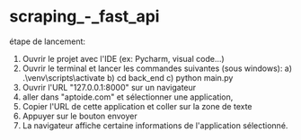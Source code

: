 # scraping_-_fast_api
étape de lancement:
  1) Ouvrir le projet avec l'IDE (ex: Pycharm, visual code...)
  2) Ouvrir le terminal et lancer les commandes suivantes (sous windows):
      a) .\venv\scripts\activate
      b) cd back_end
      c) python main.py
  3) Ouvrir l'URL "127.0.0.1:8000" sur un navigateur
  4) aller dans "aptoide.com" et sélectionner une application,
  5) Copier l'URL de cette application et coller sur la zone de texte
  6) Appuyer sur le bouton envoyer
  7) La navigateur affiche certaine informations de l'application sélectionné.
 
